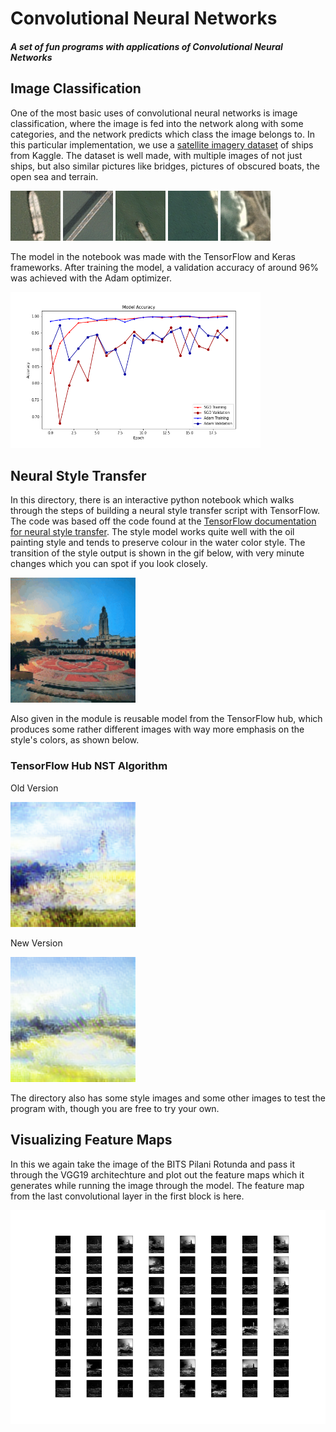 
# Convolutional Neural Networks
 ##### A set of fun programs with applications of Convolutional Neural Networks

## Image Classification
One of the most basic uses of convolutional neural networks is image classification, where the image is fed into the network along with some categories, and the network predicts which class the image belongs to. In this particular implementation, we use a [satellite imagery dataset](https://www.kaggle.com/rhammell/ships-in-satellite-imagery) of ships from Kaggle. The dataset is well made, with multiple images of not just ships, but also similar pictures like bridges, pictures of obscured boats, the open sea and terrain.

<img src="https://raw.githubusercontent.com/sbalan7/ConvNets/master/Image%20Classification/images/ship.png" width="80" height="80" />  <img src="https://raw.githubusercontent.com/sbalan7/ConvNets/master/Image%20Classification/images/bridge.png" width="80" height="80" />  <img src="https://raw.githubusercontent.com/sbalan7/ConvNets/master/Image%20Classification/images/partboat.png" width="80" height="80" />  <img src="https://raw.githubusercontent.com/sbalan7/ConvNets/master/Image%20Classification/images/opensea.png" width="80" height="80" />  <img src="https://raw.githubusercontent.com/sbalan7/ConvNets/master/Image%20Classification/images/terrain.png" width="80" height="80" />

The model in the notebook was made with the TensorFlow and Keras frameworks. After training the model, a validation accuracy of around 96% was achieved with the Adam optimizer.

<img src="https://raw.githubusercontent.com/sbalan7/ConvNets/master/Image%20Classification/images/accuracy.png" width="400" height="250" />

## Neural Style Transfer
In this directory, there is an interactive python notebook which walks through the steps of building a neural style transfer script with TensorFlow. The code was based off the code found at the [TensorFlow documentation for neural style transfer](https://www.tensorflow.org/tutorials/generative/style_transfer). The style model works quite well with the oil painting style and tends to preserve colour in the water color style. The transition of the style output is shown in the gif below, with very minute changes which you can spot if you look closely.

<img src="https://raw.githubusercontent.com/sbalan7/ConvNets/master/Neural%20Style%20Transfer/Images/outputs/rotunda-water-color.gif" width="200" height="200" />

Also given in the module is reusable model from the TensorFlow hub, which produces some rather different images with way more emphasis on the style's colors, as shown below.
### TensorFlow Hub NST Algorithm 
Old Version

<img src="https://raw.githubusercontent.com/sbalan7/ConvNets/master/Neural%20Style%20Transfer/Images/outputs/rotunda-water-color(1).png" width="200" height="200" />

New Version

<img src="https://raw.githubusercontent.com/sbalan7/ConvNets/master/Neural%20Style%20Transfer/Images/outputs/rotunda-water-color(2).png" width="200" height="200" />

The directory also has some style images and some other images to test the program with, though you are free to try your own.

## Visualizing Feature Maps
In this we again take the image of the BITS Pilani Rotunda and pass it through the VGG19 architechture and plot out the feature maps which it generates while running the image through the model. The feature map from the last convolutional layer in the first block is here.

<img src="https://raw.githubusercontent.com/sbalan7/ConvNets/master/Visualizing%20Feature%20Maps/fmap(0).png" width="576" height="342" />

